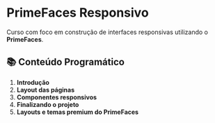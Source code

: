 # PrimeFaces Responsivo

Curso com foco em construção de interfaces responsivas utilizando o **PrimeFaces**.

## 📚 Conteúdo Programático

1. **Introdução**
2. **Layout das páginas**
3. **Componentes responsivos**
4. **Finalizando o projeto**
5. **Layouts e temas premium do PrimeFaces**
